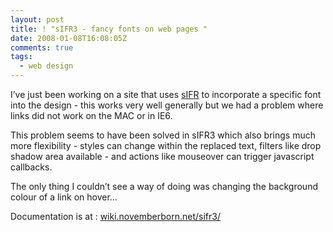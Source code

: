 ```yaml
---
layout: post
title: ! "sIFR3 - fancy fonts on web pages "
date: 2008-01-08T16:08:05Z
comments: true
tags:
  - web design
---
```


I’ve just been working on a site that uses [sIFR](http://wiki.novemberborn.net/sifr/What+is+sIFR)
to incorporate a specific font into the design - this works very well generally but we had a problem where links did not work on the MAC or in IE6.

This problem seems to have been solved in sIFR3 which also brings much more flexibility - styles can change within the replaced text, filters like drop shadow area available - and actions like mouseover can trigger javascript callbacks.

<!--more-->

The only thing I couldn’t see a way of doing was changing the background colour of a link on hover…

Documentation is at : [wiki.novemberborn.net/sifr3/](http://wiki.novemberborn.net/sifr3/)
